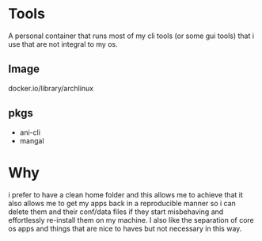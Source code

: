 # Tools
A personal container that runs most of my cli tools (or some gui tools) that i use that are not integral to my os.

## Image
docker.io/library/archlinux

## pkgs
- ani-cli
- mangal

# Why
i prefer to have a clean home folder and this allows me to achieve that it also allows me to get my apps back in a reproducible manner so i can delete them and their conf/data files if they start misbehaving and effortlessly re-install them on my machine. I also like the separation of core os apps and things that are nice to haves but not necessary in this way.